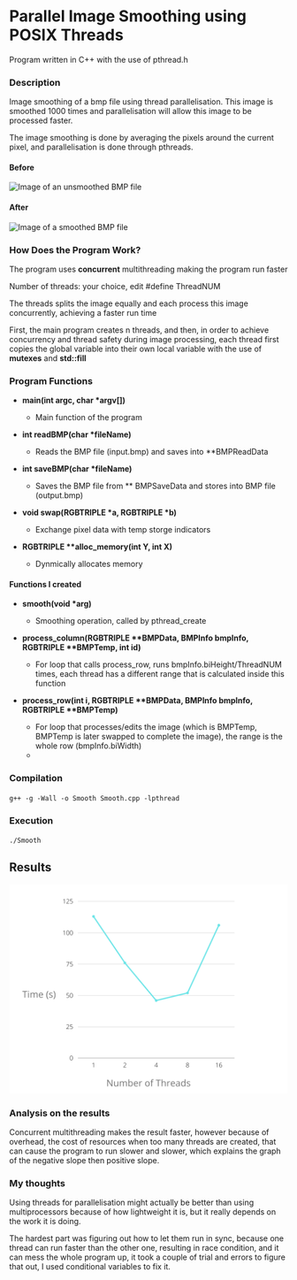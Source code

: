 # Parallel Image Smoothing using POSIX Threads
Program written in C++ with the use of pthread.h

### Description 
Image smoothing of a bmp file using thread parallelisation. This image is smoothed 1000 times and parallelisation will allow this image to be processed faster. 

The image smoothing is done by averaging the pixels around the current pixel, and parallelisation is done through pthreads.
#### Before
![Image of an unsmoothed BMP file](https://github.com/Karen-W-2002/image-smoothing-pthreads/blob/main/input.bmp)
#### After
![Image of a smoothed BMP file](https://github.com/Karen-W-2002/image-smoothing-pthreads/blob/main/output.bmp)
### How Does the Program Work?
The program uses **concurrent** multithreading making the program run faster

Number of threads: your choice, edit #define ThreadNUM

The threads splits the image equally and each process this image concurrently, achieving a faster run time

First, the main program creates n threads, and then, in order to achieve concurrency and thread safety during image processing, each thread first copies the global variable into their own local variable with the use of **mutexes** and **std::fill**

### Program Functions
- **main(int argc, char \*argv[])**
  - Main function of the program

- **int readBMP(char \*fileName)**
  - Reads the BMP file (input.bmp) and saves into \*\*BMPReadData

- **int saveBMP(char \*fileName)**
  - Saves the BMP file from \*\* BMPSaveData and stores into BMP file (output.bmp)

- **void swap(RGBTRIPLE \*a, RGBTRIPLE \*b)**
  - Exchange pixel data with temp storge indicators

- **RGBTRIPLE \*\*alloc_memory(int Y, int X)**
  - Dynmically allocates memory

#### Functions I created

- **smooth(void \*arg)**
  - Smoothing operation, called by pthread_create

- **process_column(RGBTRIPLE \*\*BMPData, BMPInfo bmpInfo, RGBTRIPLE \*\*BMPTemp, int id)**
  - For loop that calls process_row, runs bmpInfo.biHeight/ThreadNUM times, each thread has a different range that is calculated inside this function

- **process_row(int i, RGBTRIPLE \*\*BMPData, BMPInfo bmpInfo, RGBTRIPLE \*\*BMPTemp)**
  - For loop that processes/edits the image (which is BMPTemp, BMPTemp is later swapped to complete the image), the range is the whole row (bmpInfo.biWidth)
  - 
### Compilation
`g++ -g -Wall -o Smooth Smooth.cpp -lpthread`
### Execution
`./Smooth`
## Results
![Image of a graph](https://github.com/Karen-W-2002/image-smoothing-pthreads/blob/main/Graph.png)

### Analysis on the results
Concurrent multithreading makes the result faster, however because of overhead, the cost of resources when too many threads are created, that can cause the program to run slower and slower, which explains the graph of the negative slope then positive slope.

### My thoughts
Using threads for parallelisation might actually be better than using multiprocessors because of how lightweight it is, but it really depends on the work it is doing.

The hardest part was figuring out how to let them run in sync, because one thread can run faster than the other one, resulting in race condition, and it can mess the whole program up, it took a couple of trial and errors to figure that out, I used conditional variables to fix it.
